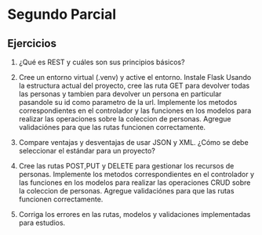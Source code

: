 # Segundo Parcial

## Ejercicios

1.  ¿Qué es REST y cuáles son sus principios básicos?

2. Cree un entorno virtual (.venv) y active el entorno. Instale Flask
   Usando la estructura actual del proyecto, cree las ruta GET para devolver todas las personas y tambien para devolver un persona en particular pasandole su id como parametro de la url. Implemente los metodos correspondientes en el controlador y las funciones en los modelos para realizar las operaciones sobre la coleccion de personas. Agregue validaciónes para que las rutas funcionen correctamente.

3. Compare ventajas y desventajas de usar JSON y XML. ¿Cómo se debe seleccionar el estándar para un proyecto?

4. Cree las rutas POST,PUT y DELETE para gestionar los recursos de personas. Implemente los metodos correspondientes en el controlador y las funciones en los modelos para realizar las operaciones CRUD sobre la coleccion de personas. Agregue validaciónes para que las rutas funcionen correctamente.

5. Corriga los errores en las rutas, modelos y validaciones implementadas para estudios.
